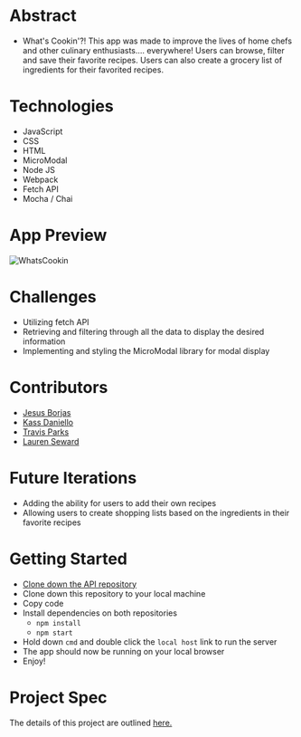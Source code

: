 # Abstract
- What's Cookin'?! This app was made to improve the lives of home chefs and other culinary enthusiasts.... everywhere! Users can browse, filter and save their favorite recipes. Users can also create a grocery list of ingredients for their favorited recipes.  

# Technologies
- JavaScript
- CSS
- HTML
- MicroModal
- Node JS
- Webpack
- Fetch API
- Mocha / Chai 

# App Preview
![WhatsCookin](https://user-images.githubusercontent.com/114787710/221680816-24c45367-0d3f-4aa2-9263-ebf365726fb3.gif)

# Challenges
- Utilizing fetch API
- Retrieving and filtering through all the data to display the desired information
- Implementing and styling the MicroModal library for modal display

# Contributors 
- [Jesus Borjas](https://github.com/Jesusborjas006)
- [Kass Daniello](https://github.com/Zertroz)
- [Travis Parks](https://github.com/LeftyLincoln)
- [Lauren Seward](https://github.com/LSeward0421)

# Future Iterations
- Adding the ability for users to add their own recipes
- Allowing users to create shopping lists based on the ingredients in their favorite recipes

# Getting Started
- [Clone down the API repository](https://github.com/turingschool-examples/whats-cookin-api)
- Clone down this repository to your local machine
- Copy code
- Install dependencies on both repositories
  - `npm install`
  - `npm start`
- Hold down `cmd` and double click the `local host` link to run the server
- The app should now be running on your local browser
- Enjoy!

# Project Spec
The details of this project are outlined [here.](https://frontend.turing.edu/projects/whats-cookin-part-one.html) 

